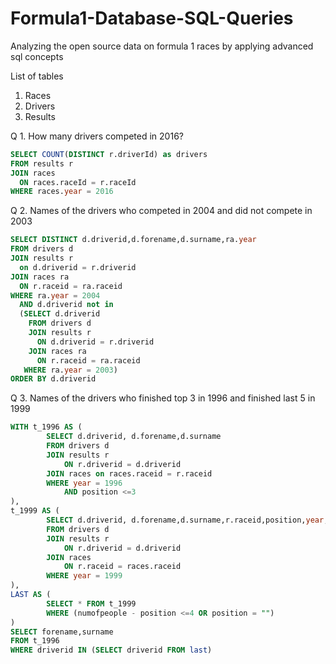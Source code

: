 # Formula1-Database-SQL-Queries

Analyzing the open source data on formula 1 races by applying advanced sql concepts

List of tables 
1. Races
2. Drivers
3. Results 

Q 1. How many drivers competed in 2016?

```SQL
SELECT COUNT(DISTINCT r.driverId) as drivers
FROM results r
JOIN races
  ON races.raceId = r.raceId
WHERE races.year = 2016
```

Q 2. Names of the drivers who competed in 2004 and did not compete in 2003

```SQL
SELECT DISTINCT d.driverid,d.forename,d.surname,ra.year 
FROM drivers d
JOIN results r
  on d.driverid = r.driverid
JOIN races ra 
  ON r.raceid = ra.raceid
WHERE ra.year = 2004 
  AND d.driverid not in 
  (SELECT d.driverid 
    FROM drivers d
    JOIN results r
      ON d.driverid = r.driverid
    JOIN races ra 
      ON r.raceid = ra.raceid
   WHERE ra.year = 2003)
ORDER BY d.driverid
```

Q 3. Names of the drivers who finished top 3 in 1996 and finished last 5 in 1999

```SQL
WITH t_1996 AS (
        SELECT d.driverid, d.forename,d.surname 
        FROM drivers d 
        JOIN results r 
            ON r.driverid = d.driverid
        JOIN races on races.raceid = r.raceid 
        WHERE year = 1996 
            AND position <=3
), 
t_1999 AS (
        SELECT d.driverid, d.forename,d.surname,r.raceid,position,year, COUNT(d.driverid) OVER (PARTITION by r.raceid) AS numofpeople
        FROM drivers d 
        JOIN results r 
            ON r.driverid = d.driverid
        JOIN races 
            ON r.raceid = races.raceid 
        WHERE year = 1999
),
LAST AS (
        SELECT * FROM t_1999
        WHERE (numofpeople - position <=4 OR position = "")
)
SELECT forename,surname 
FROM t_1996
WHERE driverid IN (SELECT driverid FROM last)
```


